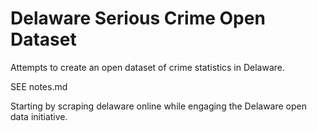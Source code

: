 # Delaware Serious Crime Open Dataset

Attempts to create an open dataset of crime statistics in Delaware.

SEE notes.md

Starting by scraping delaware online while engaging the Delaware open data initiative.
